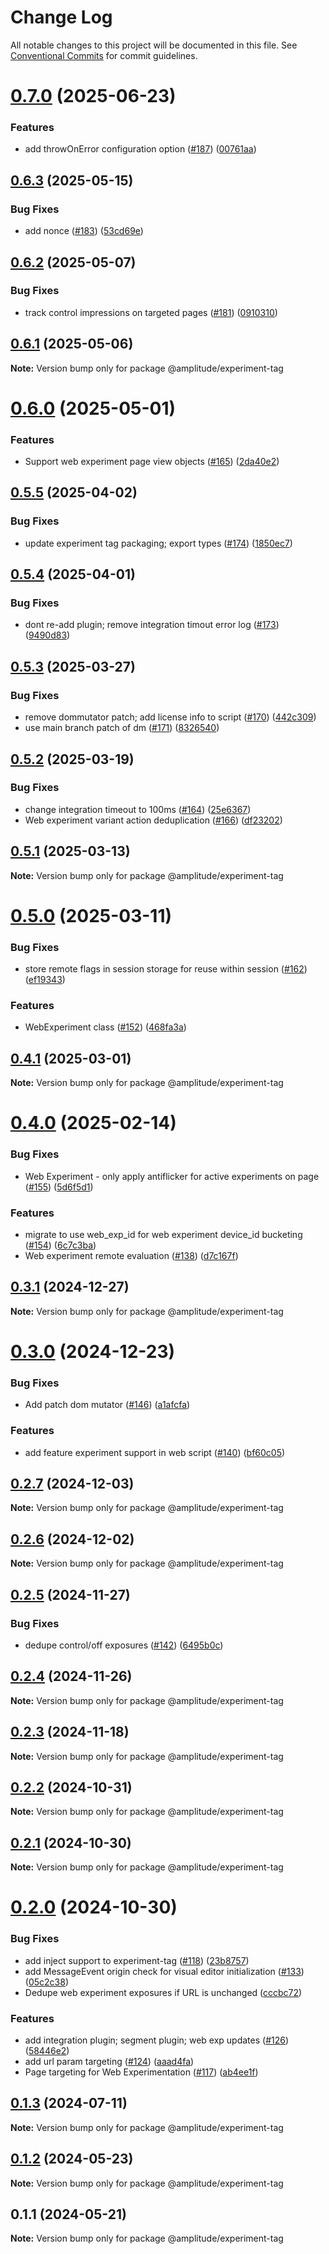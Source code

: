 # Change Log

All notable changes to this project will be documented in this file.
See [Conventional Commits](https://conventionalcommits.org) for commit guidelines.

# [0.7.0](https://github.com/amplitude/experiment-js-client/compare/@amplitude/experiment-tag@0.6.3...@amplitude/experiment-tag@0.7.0) (2025-06-23)


### Features

* add throwOnError configuration option ([#187](https://github.com/amplitude/experiment-js-client/issues/187)) ([00761aa](https://github.com/amplitude/experiment-js-client/commit/00761aa122c4f5da30af914a82543635bfd25208))





## [0.6.3](https://github.com/amplitude/experiment-js-client/compare/@amplitude/experiment-tag@0.6.2...@amplitude/experiment-tag@0.6.3) (2025-05-15)


### Bug Fixes

* add nonce ([#183](https://github.com/amplitude/experiment-js-client/issues/183)) ([53cd69e](https://github.com/amplitude/experiment-js-client/commit/53cd69e5101458aadecc75048f8dbafdcd5ba20f))





## [0.6.2](https://github.com/amplitude/experiment-js-client/compare/@amplitude/experiment-tag@0.6.1...@amplitude/experiment-tag@0.6.2) (2025-05-07)


### Bug Fixes

* track control impressions on targeted pages ([#181](https://github.com/amplitude/experiment-js-client/issues/181)) ([0910310](https://github.com/amplitude/experiment-js-client/commit/0910310f3d74a72e471a443982e7184e54301fa2))





## [0.6.1](https://github.com/amplitude/experiment-js-client/compare/@amplitude/experiment-tag@0.6.0...@amplitude/experiment-tag@0.6.1) (2025-05-06)

**Note:** Version bump only for package @amplitude/experiment-tag





# [0.6.0](https://github.com/amplitude/experiment-js-client/compare/@amplitude/experiment-tag@0.5.5...@amplitude/experiment-tag@0.6.0) (2025-05-01)


### Features

* Support web experiment page view objects ([#165](https://github.com/amplitude/experiment-js-client/issues/165)) ([2da40e2](https://github.com/amplitude/experiment-js-client/commit/2da40e2ab7395abc92e6644c8ac99a27ba3f007b))





## [0.5.5](https://github.com/amplitude/experiment-js-client/compare/@amplitude/experiment-tag@0.5.4...@amplitude/experiment-tag@0.5.5) (2025-04-02)


### Bug Fixes

* update experiment tag packaging; export types ([#174](https://github.com/amplitude/experiment-js-client/issues/174)) ([1850ec7](https://github.com/amplitude/experiment-js-client/commit/1850ec74a7eeb362535c036d36eac243630110a0))





## [0.5.4](https://github.com/amplitude/experiment-js-client/compare/@amplitude/experiment-tag@0.5.3...@amplitude/experiment-tag@0.5.4) (2025-04-01)


### Bug Fixes

* dont re-add plugin; remove integration timout error log ([#173](https://github.com/amplitude/experiment-js-client/issues/173)) ([9490d83](https://github.com/amplitude/experiment-js-client/commit/9490d83bd66735aab515957d2e666f58fcf5dbad))





## [0.5.3](https://github.com/amplitude/experiment-js-client/compare/@amplitude/experiment-tag@0.5.2...@amplitude/experiment-tag@0.5.3) (2025-03-27)


### Bug Fixes

* remove dommutator patch; add license info to script ([#170](https://github.com/amplitude/experiment-js-client/issues/170)) ([442c309](https://github.com/amplitude/experiment-js-client/commit/442c309d4124b9f7674df1aec67f5b1558a27e0f))
* use main branch patch of dm ([#171](https://github.com/amplitude/experiment-js-client/issues/171)) ([8326540](https://github.com/amplitude/experiment-js-client/commit/8326540c8b7bc626982c5fcdd8acea42ccddb497))





## [0.5.2](https://github.com/amplitude/experiment-js-client/compare/@amplitude/experiment-tag@0.5.1...@amplitude/experiment-tag@0.5.2) (2025-03-19)


### Bug Fixes

* change integration timeout to 100ms ([#164](https://github.com/amplitude/experiment-js-client/issues/164)) ([25e6367](https://github.com/amplitude/experiment-js-client/commit/25e63675342b3db46d1eba6a7a1509aef3009d33))
* Web experiment variant action deduplication ([#166](https://github.com/amplitude/experiment-js-client/issues/166)) ([df23202](https://github.com/amplitude/experiment-js-client/commit/df232027aa0db64cddb3067bc543243cfcf036ec))





## [0.5.1](https://github.com/amplitude/experiment-js-client/compare/@amplitude/experiment-tag@0.5.0...@amplitude/experiment-tag@0.5.1) (2025-03-13)

**Note:** Version bump only for package @amplitude/experiment-tag





# [0.5.0](https://github.com/amplitude/experiment-js-client/compare/@amplitude/experiment-tag@0.4.1...@amplitude/experiment-tag@0.5.0) (2025-03-11)


### Bug Fixes

* store remote flags in session storage for reuse within session ([#162](https://github.com/amplitude/experiment-js-client/issues/162)) ([ef19343](https://github.com/amplitude/experiment-js-client/commit/ef19343f89303889dc616176d545f5fb9a525e59))


### Features

* WebExperiment class ([#152](https://github.com/amplitude/experiment-js-client/issues/152)) ([468fa3a](https://github.com/amplitude/experiment-js-client/commit/468fa3aed52739e049fdb67bc159de7a8aa94e0f))





## [0.4.1](https://github.com/amplitude/experiment-js-client/compare/@amplitude/experiment-tag@0.4.0...@amplitude/experiment-tag@0.4.1) (2025-03-01)

**Note:** Version bump only for package @amplitude/experiment-tag





# [0.4.0](https://github.com/amplitude/experiment-js-client/compare/@amplitude/experiment-tag@0.3.1...@amplitude/experiment-tag@0.4.0) (2025-02-14)


### Bug Fixes

* Web Experiment - only apply antiflicker for active experiments on page ([#155](https://github.com/amplitude/experiment-js-client/issues/155)) ([5d6f5d1](https://github.com/amplitude/experiment-js-client/commit/5d6f5d16f2e88ac60166f80053ecc34b13285081))


### Features

* migrate to use web_exp_id for web experiment device_id bucketing ([#154](https://github.com/amplitude/experiment-js-client/issues/154)) ([6c7c3ba](https://github.com/amplitude/experiment-js-client/commit/6c7c3bacebe3f8c6077f5d2532d5a06259e374bf))
* Web experiment remote evaluation ([#138](https://github.com/amplitude/experiment-js-client/issues/138)) ([d7c167f](https://github.com/amplitude/experiment-js-client/commit/d7c167f2df625bd15b6a2af2c2cb01a5e1ccc108))





## [0.3.1](https://github.com/amplitude/experiment-js-client/compare/@amplitude/experiment-tag@0.3.0...@amplitude/experiment-tag@0.3.1) (2024-12-27)

**Note:** Version bump only for package @amplitude/experiment-tag





# [0.3.0](https://github.com/amplitude/experiment-js-client/compare/@amplitude/experiment-tag@0.2.7...@amplitude/experiment-tag@0.3.0) (2024-12-23)


### Bug Fixes

* Add patch dom mutator ([#146](https://github.com/amplitude/experiment-js-client/issues/146)) ([a1afcfa](https://github.com/amplitude/experiment-js-client/commit/a1afcfa2161ba75d8756800e153b180adce36d8a))


### Features

* add feature experiment support in web script ([#140](https://github.com/amplitude/experiment-js-client/issues/140)) ([bf60c05](https://github.com/amplitude/experiment-js-client/commit/bf60c05107388ece6f5469b182c2b521fe7957ef))





## [0.2.7](https://github.com/amplitude/experiment-js-client/compare/@amplitude/experiment-tag@0.2.6...@amplitude/experiment-tag@0.2.7) (2024-12-03)

**Note:** Version bump only for package @amplitude/experiment-tag





## [0.2.6](https://github.com/amplitude/experiment-js-client/compare/@amplitude/experiment-tag@0.2.5...@amplitude/experiment-tag@0.2.6) (2024-12-02)

**Note:** Version bump only for package @amplitude/experiment-tag





## [0.2.5](https://github.com/amplitude/experiment-js-client/compare/@amplitude/experiment-tag@0.2.4...@amplitude/experiment-tag@0.2.5) (2024-11-27)


### Bug Fixes

* dedupe control/off exposures ([#142](https://github.com/amplitude/experiment-js-client/issues/142)) ([6495b0c](https://github.com/amplitude/experiment-js-client/commit/6495b0c6a0c900a93b07995371646078703b393f))





## [0.2.4](https://github.com/amplitude/experiment-js-client/compare/@amplitude/experiment-tag@0.2.3...@amplitude/experiment-tag@0.2.4) (2024-11-26)

**Note:** Version bump only for package @amplitude/experiment-tag





## [0.2.3](https://github.com/amplitude/experiment-js-client/compare/@amplitude/experiment-tag@0.2.2...@amplitude/experiment-tag@0.2.3) (2024-11-18)

**Note:** Version bump only for package @amplitude/experiment-tag





## [0.2.2](https://github.com/amplitude/experiment-js-client/compare/@amplitude/experiment-tag@0.2.1...@amplitude/experiment-tag@0.2.2) (2024-10-31)

**Note:** Version bump only for package @amplitude/experiment-tag





## [0.2.1](https://github.com/amplitude/experiment-js-client/compare/@amplitude/experiment-tag@0.2.0...@amplitude/experiment-tag@0.2.1) (2024-10-30)

**Note:** Version bump only for package @amplitude/experiment-tag





# [0.2.0](https://github.com/amplitude/experiment-js-client/compare/@amplitude/experiment-tag@0.1.3...@amplitude/experiment-tag@0.2.0) (2024-10-30)


### Bug Fixes

* add inject support to experiment-tag ([#118](https://github.com/amplitude/experiment-js-client/issues/118)) ([23b8757](https://github.com/amplitude/experiment-js-client/commit/23b8757b70c1e261c9bf607ac3adef3288cf6039))
* add MessageEvent origin check for visual editor initialization ([#133](https://github.com/amplitude/experiment-js-client/issues/133)) ([05c2c38](https://github.com/amplitude/experiment-js-client/commit/05c2c3898cd7dcac4b60ae4794dd73c7e7004be3))
* Dedupe web experiment exposures if URL is unchanged ([cccbc72](https://github.com/amplitude/experiment-js-client/commit/cccbc72421343a349b19fb2cb0cf6b9fd4f0919d))


### Features

* add integration plugin; segment plugin; web exp updates ([#126](https://github.com/amplitude/experiment-js-client/issues/126)) ([58446e2](https://github.com/amplitude/experiment-js-client/commit/58446e2f8af0e41a8dcd9c759d53b60f041c70c2))
* add url param targeting ([#124](https://github.com/amplitude/experiment-js-client/issues/124)) ([aaad4fa](https://github.com/amplitude/experiment-js-client/commit/aaad4fa70788d8eabcfb34745957f57d01fe2a8e))
* Page targeting for Web Experimentation ([#117](https://github.com/amplitude/experiment-js-client/issues/117)) ([ab4ee1f](https://github.com/amplitude/experiment-js-client/commit/ab4ee1f3929b41903c353ba4499bbdcf0a7b27dc))





## [0.1.3](https://github.com/amplitude/experiment-js-client/compare/@amplitude/experiment-tag@0.1.2...@amplitude/experiment-tag@0.1.3) (2024-07-11)

**Note:** Version bump only for package @amplitude/experiment-tag





## [0.1.2](https://github.com/amplitude/experiment-js-client/compare/@amplitude/experiment-tag@0.1.1...@amplitude/experiment-tag@0.1.2) (2024-05-23)

**Note:** Version bump only for package @amplitude/experiment-tag





## 0.1.1 (2024-05-21)

**Note:** Version bump only for package @amplitude/experiment-tag
